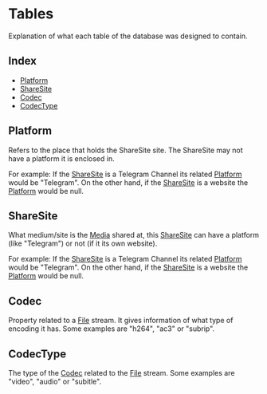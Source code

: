 [//]: # ( -*- coding: utf-8 -*- )
[//]: # ( ---------------------------------------------------------------------- )
[//]: # (+ Autor:  	Ran# )
[//]: # (+ Creado: 	2023/02/12 15:28:24.413478 )
[//]: # (+ Editado:	2023/02/19 12:39:39.673176 )
[//]: # ( ---------------------------------------------------------------------- )

# Tables

Explanation of what each table of the database was designed to contain.

## Index
- [Platform](#platform)
- [ShareSite](#sharesite)
- [Codec](#codec)
- [CodecType](#codectype)

## Platform

Refers to the place that holds the ShareSite site.
The ShareSite may not have a platform it is enclosed in.

For example:
If the [ShareSite](#sharesite) is a Telegram Channel its related [Platform](#platform) would be "Telegram".
On the other hand, if the [ShareSite](#sharesite) is a website the [Platform](#platform) would be null.

## ShareSite

What medium/site is the [Media](#media) shared at, this [ShareSite](#sharesite) can have a platform (like "Telegram") or not (if it its own website).

For example:
If the [ShareSite](#sharesite) is a Telegram Channel its related [Platform](#platform) would be "Telegram".
On the other hand, if the [ShareSite](#sharesite) is a website the [Platform](#platform) would be null.

## Codec

Property related to a [File](#file) stream.
It gives information of what type of encoding it has.
Some examples are "h264", "ac3" or "subrip".

## CodecType

The type of the [Codec](#codec) related to the [File](#file) stream.
Some examples are "video", "audio" or "subitle".
